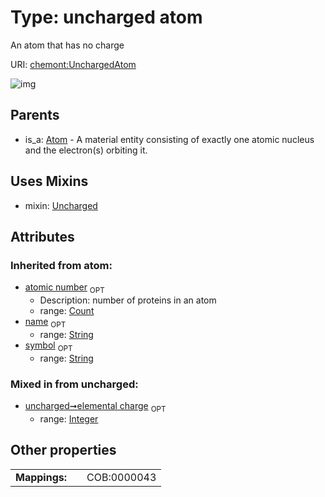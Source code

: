 
# Type: uncharged atom


An atom that has no charge

URI: [chemont:UnchargedAtom](http://w3id.org/chemontUnchargedAtom)


![img](http://yuml.me/diagram/nofunky;dir:TB/class/[UnchargedAtom&#124;elemental_charge:integer%20%3F;atomic_number(i):count%20%3F;symbol(i):string%20%3F;name(i):string%20%3F]uses%20-.->[Uncharged],[Atom]^-[UnchargedAtom],[Uncharged],[Atom])

## Parents

 *  is_a: [Atom](Atom.md) - A material entity consisting of exactly one atomic nucleus and the electron(s) orbiting it.

## Uses Mixins

 *  mixin: [Uncharged](Uncharged.md)

## Attributes


### Inherited from atom:

 * [atomic number](atomic_number.md)  <sub>OPT</sub>
    * Description: number of proteins in an atom
    * range: [Count](types/Count.md)
 * [name](name.md)  <sub>OPT</sub>
    * range: [String](types/String.md)
 * [symbol](symbol.md)  <sub>OPT</sub>
    * range: [String](types/String.md)

### Mixed in from uncharged:

 * [uncharged➞elemental charge](uncharged_elemental_charge.md)  <sub>OPT</sub>
    * range: [Integer](types/Integer.md)

## Other properties

|  |  |  |
| --- | --- | --- |
| **Mappings:** | | COB:0000043 |

